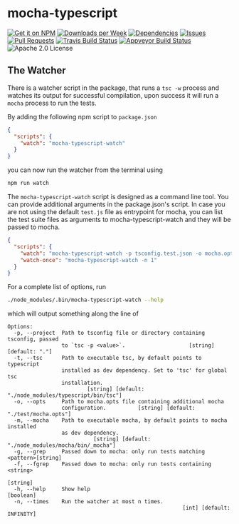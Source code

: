 # mocha-typescript

[![Get it on NPM](https://img.shields.io/npm/v/mocha-typescript.svg)](https://www.npmjs.com/package/mocha-typescript)
[![Downloads per Week](https://img.shields.io/npm/dw/mocha-typescript.svg)](https://www.npmjs.com/package/mocha-typescript)
[![Dependencies](https://img.shields.io/librariesio/github/pana-cc/mocha-typescript.svg)](https://libraries.io/npm/mocha-typescript)
[![Issues](https://img.shields.io/github/issues/pana-cc/mocha-typescript.svg)](https://github.com/pana-cc/mocha-typescript/issues)
[![Pull Requests](https://img.shields.io/github/issues-pr/pana-cc/mocha-typescript.svg)](https://github.com/pana-cc/mocha-typescript/pulls)
[![Travis Build Status](https://img.shields.io/travis/pana-cc/mocha-typescript/master.svg)](https://travis-ci.org/pana-cc/mocha-typescript)
[![Appveyor Build Status](https://img.shields.io/appveyor/ci/pana-cc/mocha-typescript.svg)](https://ci.appveyor.com/project/pana-cc/mocha-typescript)
![Apache 2.0 License](https://img.shields.io/npm/l/mocha-typescript.svg)

## The Watcher

There is a watcher script in the package, that runs a `tsc -w` process and watches its output for successful
compilation, upon success it will run a `mocha` process to run the tests.

By adding the following npm script to `package.json`

```json
{
  "scripts": {
    "watch": "mocha-typescript-watch"
  }
}
```

you can now run the watcher from the terminal using

```bash
npm run watch
````

The `mocha-typescript-watch` script is designed as a command line tool. You can provide additional arguments in the 
package.json's script. In case you are not using the default `test.js` file as entrypoint for mocha, you can list the 
test suite files as arguments to mocha-typescript-watch and they will be passed to mocha.

```json
{
  "scripts": {
    "watch": "mocha-typescript-watch -p tsconfig.test.json -o mocha.opts dist/test1.js dist/test2.js",
    "watch-once": "mocha-typescript-watch -n 1"
  }
}
```

For a complete list of options, run

```bash
./node_modules/.bin/mocha-typescript-watch --help
```

which will output something along the line of

```
Options:
  -p, --project  Path to tsconfig file or directory containing tsconfig, passed
                 to `tsc -p <value>`.                    [string] [default: "."]
  -t, --tsc      Path to executable tsc, by default points to typescript
                 installed as dev dependency. Set to 'tsc' for global tsc
                 installation.
                         [string] [default: "./node_modules/typescript/bin/tsc"]
  -o, --opts     Path to mocha.opts file containing additional mocha
                 configuration.          [string] [default: "./test/mocha.opts"]
  -m, --mocha    Path to executable mocha, by default points to mocha installed
                 as dev dependency.
                           [string] [default: "./node_modules/mocha/bin/_mocha"]
  -g, --grep     Passed down to mocha: only run tests matching <pattern>[string]
  -f, --fgrep    Passed down to mocha: only run tests containing <string>
                                                                        [string]
  -h, --help     Show help                                             [boolean]
  -n, --times    Run the watcher at most n times.
                                                       [int] [default: INFINITY]
```
